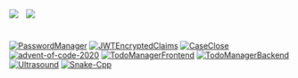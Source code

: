 
<div>
  <img align="center" src=https://github-readme-stats.vercel.app/api?username=ivanhrabcak&show_icons=true&count_private=true>
  <img align="center" style="padding: 10px;" src=https://github-readme-stats.vercel.app/api/top-langs/?username=ivanhrabcak><br><br>
</div>

[![PasswordManager](https://github-readme-stats.vercel.app/api/pin/?username=ivanhrabcak&repo=PasswordManager)](https://github.com/ivanhrabcak/PasswordManager)
[![JWTEncryptedClaims](https://github-readme-stats.vercel.app/api/pin/?username=ivanhrabcak&repo=JWTEncryptedClaims)](https://github.com/ivanhrabcak/JWTEncryptedClaims)
[![CaseClose](https://github-readme-stats.vercel.app/api/pin/?username=ivanhrabcak&repo=CaseClose)](https://github.com/ivanhrabcak/CaseClose)
[![advent-of-code-2020](https://github-readme-stats.vercel.app/api/pin/?username=ivanhrabcak&repo=advent-of-code-2020)](https://github.com/ivanhrabcak/advent-of-code-2020)
[![TodoManagerFrontend](https://github-readme-stats.vercel.app/api/pin/?username=ivanhrabcak&repo=TodoManagerFrontend)](https://github.com/ivanhrabcak/TodoManagerFrontend)
[![TodoManagerBackend](https://github-readme-stats.vercel.app/api/pin/?username=ivanhrabcak&repo=TodoManagerBackend)](https://github.com/ivanhrabcak/TodoManagerBackend)
[![Ultrasound](https://github-readme-stats.vercel.app/api/pin/?username=ivanhrabcak&repo=Ultrasound)](https://github.com/ivanhrabcak/Ultrasound)
[![Snake-Cpp](https://github-readme-stats.vercel.app/api/pin/?username=ivanhrabcak&repo=Snake-Cpp)](https://github.com/ivanhrabcak/Snake-Cpp)
<!--
**ivanhrabcak/ivanhrabcak** is a ✨ _special_ ✨ repository because its `README.md` (this file) appears on your GitHub profile.

Here are some ideas to get you started:

- 🔭 I’m currently working on ...
- 🌱 I’m currently learning ...
- 👯 I’m looking to collaborate on ...
- 🤔 I’m looking for help with ...
- 💬 Ask me about ...
- 📫 How to reach me: ...
- 😄 Pronouns: ...
- ⚡ Fun fact: ...
-->
